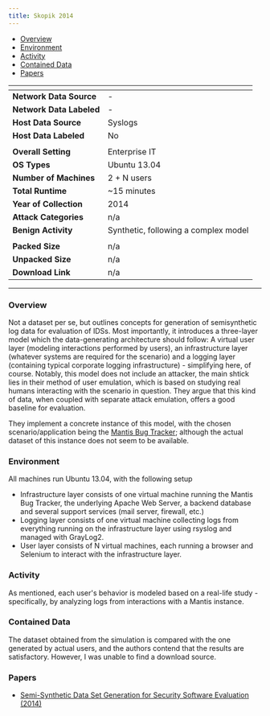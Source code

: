 ```yaml
---
title: Skopik 2014
---
```


- [Overview](#overview)
- [Environment](#environment)
- [Activity](#activity)
- [Contained Data](#contained-data)
- [Papers](#papers)

| <!-- -->                 | <!-- -->                             |
|--------------------------|--------------------------------------|
| **Network Data Source**  | -                                    |
| **Network Data Labeled** | -                                    |
| **Host Data Source**     | Syslogs                              |
| **Host Data Labeled**    | No                                   |
|                          |                                      |
| **Overall Setting**      | Enterprise IT                        |
| **OS Types**             | Ubuntu 13.04                         |
| **Number of Machines**   | 2 + N users                          |
| **Total Runtime**        | ~15 minutes                          |
| **Year of Collection**   | 2014                                 |
| **Attack Categories**    | n/a                                  |
| **Benign Activity**      | Synthetic, following a complex model |
|                          |                                      |
| **Packed Size**          | n/a                                  |
| **Unpacked Size**        | n/a                                  |
| **Download Link**        | n/a                                  |

***

### Overview

Not a dataset per se, but outlines concepts for generation of semisynthetic log data for evaluation of IDSs.
Most importantly, it introduces a three-layer model which the data-generating architecture should follow:
A virtual user layer (modeling interactions performed by users), an infrastructure layer (whatever systems are required
for the scenario) and a logging layer (containing typical corporate logging infrastructure) - simplifying here, of
course.
Notably, this model does not include an attacker, the main shtick lies in their method of user emulation, which is based
on studying real humans interacting with the scenario in question.
They argue that this kind of data, when coupled with separate attack emulation, offers a good baseline for evaluation.

They implement a concrete instance of this model, with the chosen scenario/application being
the [Mantis Bug Tracker](https://www.mantisbt.org/);
although the actual dataset of this instance does not seem to be available.

### Environment

All machines run Ubuntu 13.04, with the following setup

- Infrastructure layer consists of one virtual machine running the Mantis Bug Tracker, the underlying Apache Web Server,
  a backend database and several support services (mail server, firewall, etc.)
- Logging layer consists of one virtual machine collecting logs from everything running on the infrastructure layer
  using rsyslog and managed with GrayLog2.
- User layer consists of N virtual machines, each running a browser and Selenium to interact with the infrastructure
  layer.

### Activity

As mentioned, each user's behavior is modeled based on a real-life study - specifically, by analyzing logs from
interactions with a Mantis instance.

### Contained Data

The dataset obtained from the simulation is compared with the one generated by actual users, and the authors contend
that the results are satisfactory.
However, I was unable to find a download source.

### Papers

- [Semi-Synthetic Data Set Generation for Security Software Evaluation (2014)](https://doi.org/10.1109/pst.2014.6890935)
